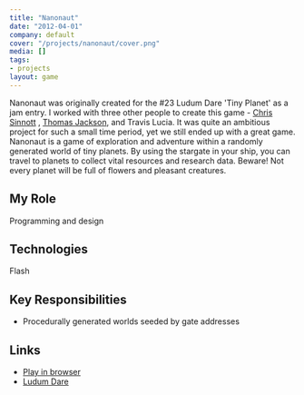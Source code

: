 ```yaml
---
title: "Nanonaut"
date: "2012-04-01"
company: default
cover: "/projects/nanonaut/cover.png"
media: []
tags:
- projects
layout: game
---
```


Nanonaut was originally created for the #23 Ludum Dare 'Tiny Planet' as a jam entry. I worked with three other people to create this game - [Chris Sinnott](http://www.sinnottsoundworks.com/) , [Thomas Jackson](http://www.shykoo.50webs.com/Welcome.html), and Travis Lucia. It was quite an ambitious project for such a small time period, yet we still ended up with a great game. Nanonaut is a game of exploration and adventure within a randomly generated world of tiny planets. By using the stargate in your ship, you can travel to planets to collect vital resources and research data. Beware! Not every planet will be full of flowers and pleasant creatures.

## My Role
Programming and design

## Technologies
Flash

## Key Responsibilities
* Procedurally generated worlds seeded by gate addresses

## Links
* [Play in browser](/projects/nanonaut/play.html)
* [Ludum Dare](http://ludumdare.com/compo/ludum-dare-23/?action=preview&uid=3079)